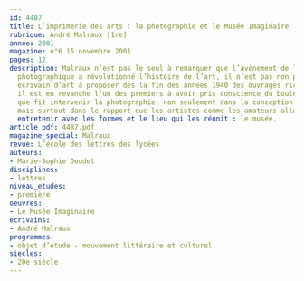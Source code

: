 ```yaml
---
id: 4487
title: L’imprimerie des arts : la photographie et le Musée Imaginaire
rubrique: André Malraux [1re]
annee: 2001
magazine: n°6 15 novembre 2001
pages: 12
description: Malraux n’est pas le seul à remarquer que l’avènement de la reproduction
  photographique a révolutionné l’histoire de l’art, il n’est pas non plus le seul
  écrivain d’art à proposer dès la fin des années 1940 des ouvrages richement illustrés,
  il est en revanche l’un des premiers à avoir pris conscience du bouleversement radical
  que fit intervenir la photographie, non seulement dans la conception du livre d’art,
  mais surtout dans le rapport que les artistes comme les amateurs allaient désormais
  entretenir avec les formes et le lieu qui les réunit : le musée.
article_pdf: 4487.pdf
magazine_special: Malraux
revue: L’école des lettres des lycées
auteurs:
- Marie-Sophie Doudet
disciplines:
- lettres
niveau_etudes:
- première
oeuvres:
- Le Musée Imaginaire
ecrivains:
- André Malraux
programmes:
- objet d’étude - mouvement littéraire et culturel
siecles:
- 20e siècle
---
```

